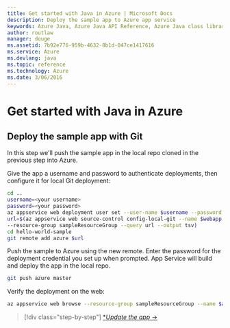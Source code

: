 ```yaml
---
title: Get started with Java in Azure | Microsoft Docs
description: Deploy the sample app to Azure app service
keywords: Azure Java, Azure Java API Reference, Azure Java class library, Azure SDK
author: routlaw
manager: douge
ms.assetid: 7b92e776-959b-4632-8b1d-047ce1417616
ms.service: Azure
ms.devlang: java
ms.topic: reference
ms.technology: Azure
ms.date: 3/06/2016
---
```


# Get started with Java in Azure

## Deploy the sample app with Git

In this step we'll push the sample app in the local repo cloned in the previous step into Azure. 

Give the app a username and password to authenticate deployments, then configure it for local Git deployment:

```bash
cd ..
username=<your username>
password=<your password>
az appservice web deployment user set --user-name $username --password $password
url=$(az appservice web source-control config-local-git --name $webapp \
--resource-group sampleResourceGroup --query url --output tsv)
cd hello-world-sample
git remote add azure $url
```

Push the sample to Azure using the new remote. Enter the password for the deployment credential you set up when prompted. App Service will build and deploy the app in the local repo.

```bash
git push azure master
```

Verify the deployment on the web:

```bash
az appservice web browse --resource-group sampleResourceGroup --name $appname
```

>[!div class="step-by-step"]
[**Update the app* &rarr;](get-started-updates.md)